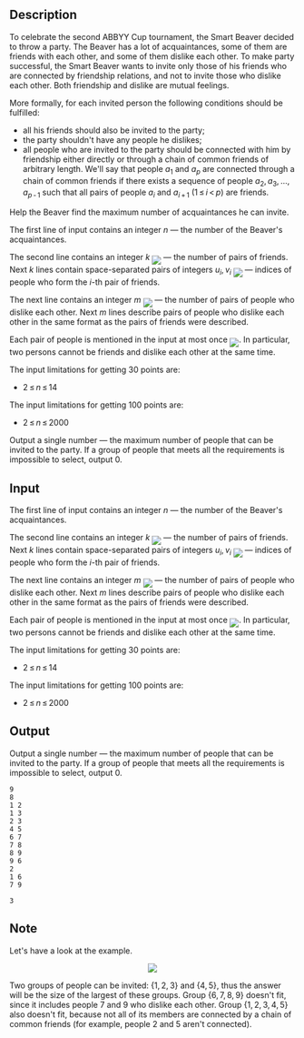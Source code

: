 ## Description

<div><p>To celebrate the second ABBYY Cup tournament, the Smart Beaver decided to throw a party. The Beaver has a lot of acquaintances, some of them are friends with each other, and some of them dislike each other. To make party successful, the Smart Beaver wants to invite only those of his friends who are connected by friendship relations, and not to invite those who dislike each other. Both friendship and dislike are mutual feelings.</p><p>More formally, for each invited person the following conditions should be fulfilled: </p><ul> <li> all his friends should also be invited to the party; </li><li> the party shouldn't have any people he dislikes; </li><li> all people who are invited to the party should be connected with him by friendship either directly or through a chain of common friends of arbitrary length. We'll say that people <span class="tex-span"><i>a</i><sub class="lower-index">1</sub></span> and <span class="tex-span"><i>a</i><sub class="lower-index"><i>p</i></sub></span> are connected through a chain of common friends if there exists a sequence of people <span class="tex-span"><i>a</i><sub class="lower-index">2</sub>, <i>a</i><sub class="lower-index">3</sub>, ..., <i>a</i><sub class="lower-index"><i>p</i> - 1</sub></span> such that all pairs of people <span class="tex-span"><i>a</i><sub class="lower-index"><i>i</i></sub></span> and <span class="tex-span"><i>a</i><sub class="lower-index"><i>i</i> + 1</sub></span> (<span class="tex-span">1 ≤ <i>i</i> &lt; <i>p</i></span>) are friends. </li></ul><p>Help the Beaver find the maximum number of acquaintances he can invite.</p></div><div class="input-specification"><p>The first line of input contains an integer <span class="tex-span"><i>n</i></span> — the number of the Beaver's acquaintances. </p><p>The second line contains an integer <span class="tex-span"><i>k</i></span> <img align="middle" class="tex-formula" src="file://nty3tjLe.png" style="max-width: 100.0%;max-height: 100.0%;"> — the number of pairs of friends. Next <span class="tex-span"><i>k</i></span> lines contain space-separated pairs of integers <span class="tex-span"><i>u</i><sub class="lower-index"><i>i</i></sub>, <i>v</i><sub class="lower-index"><i>i</i></sub></span> <img align="middle" class="tex-formula" src="file://kfMoyIUn.png" style="max-width: 100.0%;max-height: 100.0%;"> — indices of people who form the <span class="tex-span"><i>i</i></span>-th pair of friends.</p><p>The next line contains an integer <span class="tex-span"><i>m</i></span> <img align="middle" class="tex-formula" src="file://2iIicqhU.png" style="max-width: 100.0%;max-height: 100.0%;"> — the number of pairs of people who dislike each other. Next <span class="tex-span"><i>m</i></span> lines describe pairs of people who dislike each other in the same format as the pairs of friends were described.</p><p>Each pair of people is mentioned in the input at most once <img align="middle" class="tex-formula" src="file://MJHXNcG9.png" style="max-width: 100.0%;max-height: 100.0%;">. In particular, two persons cannot be friends and dislike each other at the same time.</p><p>The input limitations for getting 30 points are: </p><ul> <li> <span class="tex-span">2 ≤ <i>n</i> ≤ 14</span> </li></ul> <p>The input limitations for getting 100 points are: </p><ul> <li> <span class="tex-span">2 ≤ <i>n</i> ≤ 2000</span> </li></ul> </div><div class="output-specification"><p>Output a single number — the maximum number of people that can be invited to the party. If a group of people that meets all the requirements is impossible to select, output 0.</p></div>

## Input

<p>The first line of input contains an integer <span class="tex-span"><i>n</i></span> — the number of the Beaver's acquaintances. </p><p>The second line contains an integer <span class="tex-span"><i>k</i></span> <img align="middle" class="tex-formula" src="file://nty3tjLe.png" style="max-width: 100.0%;max-height: 100.0%;"> — the number of pairs of friends. Next <span class="tex-span"><i>k</i></span> lines contain space-separated pairs of integers <span class="tex-span"><i>u</i><sub class="lower-index"><i>i</i></sub>, <i>v</i><sub class="lower-index"><i>i</i></sub></span> <img align="middle" class="tex-formula" src="file://kfMoyIUn.png" style="max-width: 100.0%;max-height: 100.0%;"> — indices of people who form the <span class="tex-span"><i>i</i></span>-th pair of friends.</p><p>The next line contains an integer <span class="tex-span"><i>m</i></span> <img align="middle" class="tex-formula" src="file://2iIicqhU.png" style="max-width: 100.0%;max-height: 100.0%;"> — the number of pairs of people who dislike each other. Next <span class="tex-span"><i>m</i></span> lines describe pairs of people who dislike each other in the same format as the pairs of friends were described.</p><p>Each pair of people is mentioned in the input at most once <img align="middle" class="tex-formula" src="file://MJHXNcG9.png" style="max-width: 100.0%;max-height: 100.0%;">. In particular, two persons cannot be friends and dislike each other at the same time.</p><p>The input limitations for getting 30 points are: </p><ul> <li> <span class="tex-span">2 ≤ <i>n</i> ≤ 14</span> </li></ul> <p>The input limitations for getting 100 points are: </p><ul> <li> <span class="tex-span">2 ≤ <i>n</i> ≤ 2000</span> </li></ul>

## Output

<p>Output a single number — the maximum number of people that can be invited to the party. If a group of people that meets all the requirements is impossible to select, output 0.</p>





```input1
9
8
1 2
1 3
2 3
4 5
6 7
7 8
8 9
9 6
2
1 6
7 9

```




```output1
3
```



## Note

<p>Let's have a look at the example. </p><center> <img class="tex-graphics" src="file://cDnnjLki.png" style="max-width: 100.0%;max-height: 100.0%;"> </center><p>Two groups of people can be invited: <span class="tex-span">{1, 2, 3}</span> and <span class="tex-span">{4, 5}</span>, thus the answer will be the size of the largest of these groups. Group <span class="tex-span">{6, 7, 8, 9}</span> doesn't fit, since it includes people <span class="tex-span">7</span> and <span class="tex-span">9</span> who dislike each other. Group <span class="tex-span">{1, 2, 3, 4, 5}</span> also doesn't fit, because not all of its members are connected by a chain of common friends (for example, people <span class="tex-span">2</span> and <span class="tex-span">5</span> aren't connected).</p>
